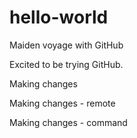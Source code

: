 # hello-world
Maiden voyage with GitHub

Excited to be trying GitHub.

Making changes

Making changes - remote

Making changes - command
